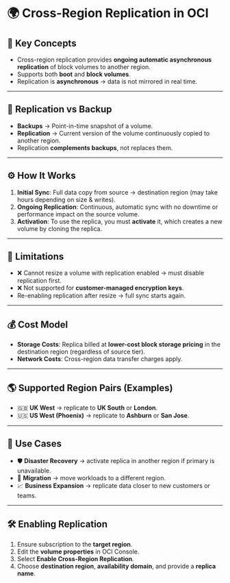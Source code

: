 # 🌍 Cross-Region Replication in OCI

## 🔑 Key Concepts
- Cross-region replication provides **ongoing automatic asynchronous replication** of block volumes to another region.  
- Supports both **boot** and **block volumes**.  
- Replication is **asynchronous** → data is not mirrored in real time.  

---

## 📌 Replication vs Backup
- **Backups** → Point-in-time snapshot of a volume.  
- **Replication** → Current version of the volume continuously copied to another region.  
- Replication **complements backups**, not replaces them.  

---

## ⚙️ How It Works
1. **Initial Sync**: Full data copy from source → destination region (may take hours depending on size & writes).  
2. **Ongoing Replication**: Continuous, automatic sync with no downtime or performance impact on the source volume.  
3. **Activation**: To use the replica, you must **activate** it, which creates a new volume by cloning the replica.  

---

## 🚫 Limitations
- ❌ Cannot resize a volume with replication enabled → must disable replication first.  
- ❌ Not supported for **customer-managed encryption keys**.  
- Re-enabling replication after resize → full sync starts again.  

---

## 💰 Cost Model
- **Storage Costs**: Replica billed at **lower-cost block storage pricing** in the destination region (regardless of source tier).  
- **Network Costs**: Cross-region data transfer charges apply.  

---

## 🌎 Supported Region Pairs (Examples)
- 🇬🇧 **UK West** → replicate to **UK South** or **London**.  
- 🇺🇸 **US West (Phoenix)** → replicate to **Ashburn** or **San Jose**.  

---

## 📂 Use Cases
- 🛡️ **Disaster Recovery** → activate replica in another region if primary is unavailable.  
- 🚀 **Migration** → move workloads to a different region.  
- 📈 **Business Expansion** → replicate data closer to new customers or teams.  

---

## 🛠️ Enabling Replication
1. Ensure subscription to the **target region**.  
2. Edit the **volume properties** in OCI Console.  
3. Select **Enable Cross-Region Replication**.  
4. Choose **destination region**, **availability domain**, and provide a **replica name**.  
